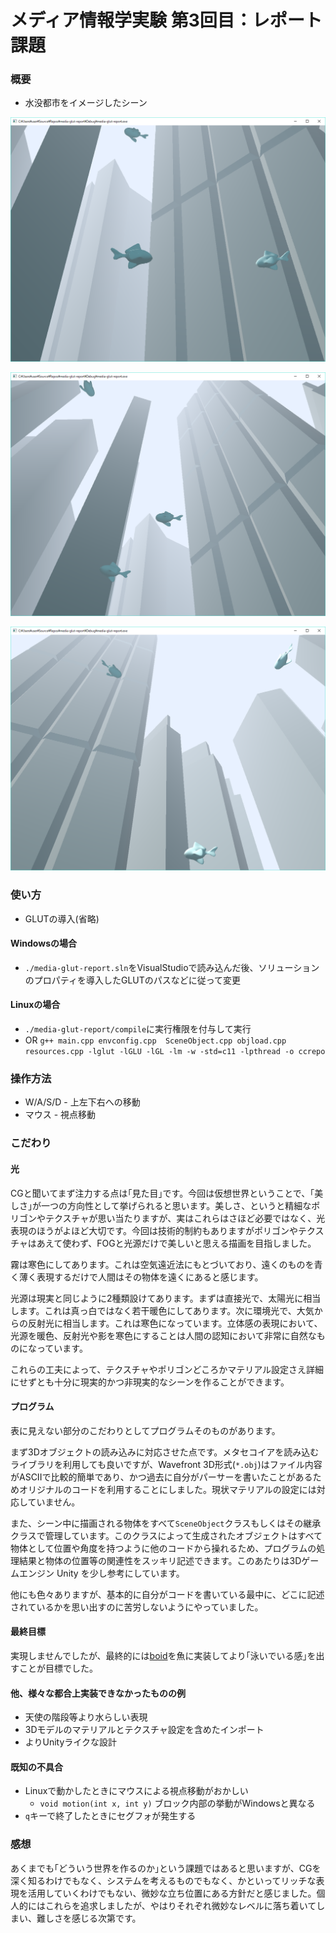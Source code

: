 # メディア情報学実験 第3回目：レポート課題

### 概要

* 水没都市をイメージしたシーン

![](.\img\2017-12-12-01-09-29.png)

![](.\img\2017-12-12-01-10-15.png)

![](.\img\2017-12-12-01-10-49.png)

### 使い方

* GLUTの導入(省略)

#### Windowsの場合

* `./media-glut-report.sln`をVisualStudioで読み込んだ後、ソリューションのプロパティを導入したGLUTのパスなどに従って変更

#### Linuxの場合

* `./media-glut-report/compile`に実行権限を付与して実行
* OR ```g++ main.cpp envconfig.cpp  SceneObject.cpp objload.cpp resources.cpp -lglut -lGLU -lGL -lm -w -std=c11 -lpthread -o ccrepo```

### 操作方法

* W/A/S/D - 上左下右への移動
* マウス - 視点移動

### こだわり

#### 光

CGと聞いてまず注力する点は｢見た目｣です。今回は仮想世界ということで、｢美しさ｣が一つの方向性として挙げられると思います。美しさ、というと精細なポリゴンやテクスチャが思い当たりますが、実はこれらはさほど必要ではなく、光表現のほうがよほど大切です。今回は技術的制約もありますがポリゴンやテクスチャはあえて使わず、FOGと光源だけで美しいと思える描画を目指しました。

霧は寒色にしてあります。これは空気遠近法にもとづいており、遠くのものを青く薄く表現するだけで人間はその物体を遠くにあると感じます。

光源は現実と同じように2種類設けてあります。まずは直接光で、太陽光に相当します。これは真っ白ではなく若干暖色にしてあります。次に環境光で、大気からの反射光に相当します。これは寒色になっています。立体感の表現において、光源を暖色、反射光や影を寒色にすることは人間の認知において非常に自然なものになっています。

これらの工夫によって、テクスチャやポリゴンどころかマテリアル設定さえ詳細にせずとも十分に現実的かつ非現実的なシーンを作ることができます。

#### プログラム

表に見えない部分のこだわりとしてプログラムそのものがあります。

まず3Dオブジェクトの読み込みに対応させた点です。メタセコイアを読み込むライブラリを利用しても良いですが、Wavefront 3D形式(`*.obj`)はファイル内容がASCIIで比較的簡単であり、かつ過去に自分がパーサーを書いたことがあるためオリジナルのコードを利用することにしました。現状マテリアルの設定には対応していません。

また、シーン中に描画される物体をすべて`SceneObject`クラスもしくはその継承クラスで管理しています。このクラスによって生成されたオブジェクトはすべて物体として位置や角度を持つように他のコードから操れるため、プログラムの処理結果と物体の位置等の関連性をスッキリ記述できます。このあたりは3Dゲームエンジン Unity を少し参考にしています。

他にも色々ありますが、基本的に自分がコードを書いている最中に、どこに記述されているかを思い出すのに苦労しないようにやっていました。

#### 最終目標

実現しませんでしたが、最終的には[boid](https://ja.wikipedia.org/wiki/%E3%83%9C%E3%82%A4%E3%83%89_(%E4%BA%BA%E5%B7%A5%E7%94%9F%E5%91%BD))を魚に実装してより｢泳いでいる感｣を出すことが目標でした。

#### 他、様々な都合上実装できなかったものの例

* 天使の階段等より水らしい表現
* 3Dモデルのマテリアルとテクスチャ設定を含めたインポート
* よりUnityライクな設計

#### 既知の不具合

* Linuxで動かしたときにマウスによる視点移動がおかしい
  * `void motion(int x, int y)` ブロック内部の挙動がWindowsと異なる
* `q`キーで終了したときにセグフォが発生する

### 感想

あくまでも｢どういう世界を作るのか｣という課題ではあると思いますが、CGを深く知るわけでもなく、システムを考えるものでもなく、かといってリッチな表現を活用していくわけでもない、微妙な立ち位置にある方針だと感じました。個人的にはこれらを追求しましたが、やはりそれぞれ微妙なレベルに落ち着いてしまい、難しさを感じる次第です。